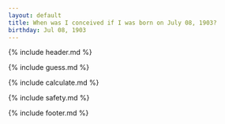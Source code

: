 ```yaml
---
layout: default
title: When was I conceived if I was born on July 08, 1903?
birthday: Jul 08, 1903
---
```


{% include header.md %}

{% include guess.md %}

{% include calculate.md %}

{% include safety.md %}

{% include footer.md %}



